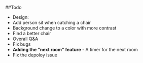 ##Todo
* Design:
 * Add person sit when catching a chair
 * Background change to a color with more contrast
 * Find a better chair
 * Overall Q&A
* Fix bugs
* **Adding the "next room" feature** - A timer for the next room
* Fix the depoloy issue
